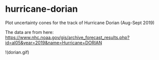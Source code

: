 # hurricane-dorian
Plot uncertainty cones for the track of Hurricane Dorian (Aug-Sept 2019)

The data are from here: https://www.nhc.noaa.gov/gis/archive_forecast_results.php?id=al05&year=2019&name=Hurricane+DORIAN

!(dorian.gif)
